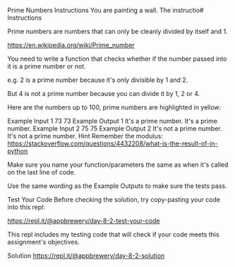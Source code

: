 Prime Numbers
Instructions
You are painting a wall. The instructio# Instructions

Prime numbers are numbers that can only be cleanly divided by itself and 1.

https://en.wikipedia.org/wiki/Prime_number

You need to write a function that checks whether if the number passed into it is a prime number or not.

e.g. 2 is a prime number because it's only divisible by 1 and 2.

But 4 is not a prime number because you can divide it by 1, 2 or 4.



Here are the numbers up to 100, prime numbers are highlighted in yellow:



Example Input 1
73
73
Example Output 1
It's a prime number.
It's a prime number.
Example Input 2
75
75
Example Output 2
It's not a prime number.
It's not a prime number.
Hint
Remember the modulus:
https://stackoverflow.com/questions/4432208/what-is-the-result-of-in-python

Make sure you name your function/parameters the same as when it's called on the last line of code.

Use the same wording as the Example Outputs to make sure the tests pass.

Test Your Code
Before checking the solution, try copy-pasting your code into this repl:

https://repl.it/@appbrewery/day-8-2-test-your-code

This repl includes my testing code that will check if your code meets this assignment's objectives.

Solution
https://repl.it/@appbrewery/day-8-2-solution